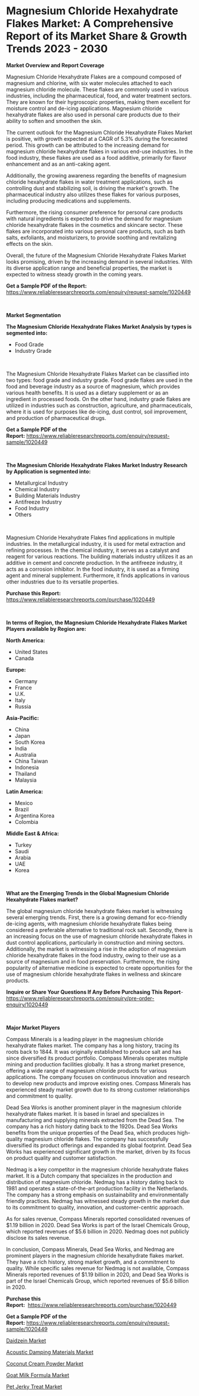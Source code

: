 <p><h1>Magnesium Chloride Hexahydrate Flakes Market: A Comprehensive Report of its Market Share & Growth Trends 2023 - 2030</h1></p><p><strong>Market Overview and Report Coverage</strong></p>
<p><p>Magnesium Chloride Hexahydrate Flakes are a compound composed of magnesium and chlorine, with six water molecules attached to each magnesium chloride molecule. These flakes are commonly used in various industries, including the pharmaceutical, food, and water treatment sectors. They are known for their hygroscopic properties, making them excellent for moisture control and de-icing applications. Magnesium chloride hexahydrate flakes are also used in personal care products due to their ability to soften and smoothen the skin.</p><p>The current outlook for the Magnesium Chloride Hexahydrate Flakes Market is positive, with growth expected at a CAGR of 5.3% during the forecasted period. This growth can be attributed to the increasing demand for magnesium chloride hexahydrate flakes in various end-use industries. In the food industry, these flakes are used as a food additive, primarily for flavor enhancement and as an anti-caking agent.</p><p>Additionally, the growing awareness regarding the benefits of magnesium chloride hexahydrate flakes in water treatment applications, such as controlling dust and stabilizing soil, is driving the market's growth. The pharmaceutical industry also utilizes these flakes for various purposes, including producing medications and supplements.</p><p>Furthermore, the rising consumer preference for personal care products with natural ingredients is expected to drive the demand for magnesium chloride hexahydrate flakes in the cosmetics and skincare sector. These flakes are incorporated into various personal care products, such as bath salts, exfoliants, and moisturizers, to provide soothing and revitalizing effects on the skin.</p><p>Overall, the future of the Magnesium Chloride Hexahydrate Flakes Market looks promising, driven by the increasing demand in several industries. With its diverse application range and beneficial properties, the market is expected to witness steady growth in the coming years.</p></p>
<p><strong>Get a Sample PDF of the Report:</strong> <a href="https://www.reliableresearchreports.com/enquiry/request-sample/1020449">https://www.reliableresearchreports.com/enquiry/request-sample/1020449</a></p>
<p>&nbsp;</p>
<p><strong>Market Segmentation</strong></p>
<p><strong>The Magnesium Chloride Hexahydrate Flakes Market Analysis by types is segmented into:</strong></p>
<p><ul><li>Food Grade</li><li>Industry Grade</li></ul></p>
<p>&nbsp;</p>
<p><p>The Magnesium Chloride Hexahydrate Flakes Market can be classified into two types: food grade and industry grade. Food grade flakes are used in the food and beverage industry as a source of magnesium, which provides various health benefits. It is used as a dietary supplement or as an ingredient in processed foods. On the other hand, industry grade flakes are utilized in industries such as construction, agriculture, and pharmaceuticals, where it is used for purposes like de-icing, dust control, soil improvement, and production of pharmaceutical drugs.</p></p>
<p><strong>Get a Sample PDF of the Report:</strong>&nbsp;<a href="https://www.reliableresearchreports.com/enquiry/request-sample/1020449">https://www.reliableresearchreports.com/enquiry/request-sample/1020449</a></p>
<p>&nbsp;</p>
<p><strong>The Magnesium Chloride Hexahydrate Flakes Market Industry Research by Application is segmented into:</strong></p>
<p><ul><li>Metallurgical Industry</li><li>Chemical Industry</li><li>Building Materials Industry</li><li>Antifreeze Industry</li><li>Food Industry</li><li>Others</li></ul></p>
<p>&nbsp;</p>
<p><p>Magnesium Chloride Hexahydrate Flakes find applications in multiple industries. In the metallurgical industry, it is used for metal extraction and refining processes. In the chemical industry, it serves as a catalyst and reagent for various reactions. The building materials industry utilizes it as an additive in cement and concrete production. In the antifreeze industry, it acts as a corrosion inhibitor. In the food industry, it is used as a firming agent and mineral supplement. Furthermore, it finds applications in various other industries due to its versatile properties.</p></p>
<p><strong>Purchase this Report:</strong>&nbsp; <a href="https://www.reliableresearchreports.com/purchase/1020449">https://www.reliableresearchreports.com/purchase/1020449</a></p>
<p>&nbsp;</p>
<p><strong>In terms of Region, the Magnesium Chloride Hexahydrate Flakes Market Players available by Region are:</strong></p>
<p>
    <p> <strong> North America: </strong>
        <ul>
            <li>United States</li>
            <li>Canada</li>
        </ul>
        </p> 
    <p> <strong> Europe: </strong>
        <ul>
            <li>Germany</li>
            <li>France</li>
            <li>U.K.</li>
            <li>Italy</li>
            <li>Russia</li>
        </ul>
        </p> 
    <p> <strong> Asia-Pacific: </strong>
        <ul>
            <li>China</li>
            <li>Japan</li>
            <li>South Korea</li>
            <li>India</li>
            <li>Australia</li>
            <li>China Taiwan</li>
            <li>Indonesia</li>
            <li>Thailand</li>
            <li>Malaysia</li>
        </ul>
        </p> 
    <p> <strong> Latin America: </strong>
        <ul>
            <li>Mexico</li>
            <li>Brazil</li>
            <li>Argentina Korea</li>
            <li>Colombia</li>
        </ul>
        </p> 
    <p> <strong> Middle East & Africa: </strong>
        <ul>
            <li>Turkey</li>
            <li>Saudi</li>
            <li>Arabia</li>
            <li>UAE</li>
            <li>Korea</li>
        </ul>
    </p>
    </p>
<p>&nbsp;</p>
<p><strong>What are the Emerging Trends in the Global Magnesium Chloride Hexahydrate Flakes market?</strong></p>
<p><p>The global magnesium chloride hexahydrate flakes market is witnessing several emerging trends. First, there is a growing demand for eco-friendly de-icing agents, with magnesium chloride hexahydrate flakes being considered a preferable alternative to traditional rock salt. Secondly, there is an increasing focus on the use of magnesium chloride hexahydrate flakes in dust control applications, particularly in construction and mining sectors. Additionally, the market is witnessing a rise in the adoption of magnesium chloride hexahydrate flakes in the food industry, owing to their use as a source of magnesium and in food preservation. Furthermore, the rising popularity of alternative medicine is expected to create opportunities for the use of magnesium chloride hexahydrate flakes in wellness and skincare products.</p></p>
<p><strong>Inquire or Share Your Questions If Any Before Purchasing This Report</strong>- <a href="https://www.reliableresearchreports.com/enquiry/pre-order-enquiry/1020449">https://www.reliableresearchreports.com/enquiry/pre-order-enquiry/1020449</a></p>
<p>&nbsp;</p>
<p><strong>Major Market Players</strong></p>
<p><p>Compass Minerals is a leading player in the magnesium chloride hexahydrate flakes market. The company has a long history, tracing its roots back to 1844. It was originally established to produce salt and has since diversified its product portfolio. Compass Minerals operates multiple mining and production facilities globally. It has a strong market presence, offering a wide range of magnesium chloride products for various applications. The company focuses on continuous innovation and research to develop new products and improve existing ones. Compass Minerals has experienced steady market growth due to its strong customer relationships and commitment to quality.</p><p>Dead Sea Works is another prominent player in the magnesium chloride hexahydrate flakes market. It is based in Israel and specializes in manufacturing and supplying minerals extracted from the Dead Sea. The company has a rich history dating back to the 1920s. Dead Sea Works benefits from the unique properties of the Dead Sea, which produces high-quality magnesium chloride flakes. The company has successfully diversified its product offerings and expanded its global footprint. Dead Sea Works has experienced significant growth in the market, driven by its focus on product quality and customer satisfaction.</p><p>Nedmag is a key competitor in the magnesium chloride hexahydrate flakes market. It is a Dutch company that specializes in the production and distribution of magnesium chloride. Nedmag has a history dating back to 1981 and operates a state-of-the-art production facility in the Netherlands. The company has a strong emphasis on sustainability and environmentally friendly practices. Nedmag has witnessed steady growth in the market due to its commitment to quality, innovation, and customer-centric approach.</p><p>As for sales revenue, Compass Minerals reported consolidated revenues of $1.19 billion in 2020. Dead Sea Works is part of the Israel Chemicals Group, which reported revenues of $5.6 billion in 2020. Nedmag does not publicly disclose its sales revenue.</p><p>In conclusion, Compass Minerals, Dead Sea Works, and Nedmag are prominent players in the magnesium chloride hexahydrate flakes market. They have a rich history, strong market growth, and a commitment to quality. While specific sales revenue for Nedmag is not available, Compass Minerals reported revenues of $1.19 billion in 2020, and Dead Sea Works is part of the Israel Chemicals Group, which reported revenues of $5.6 billion in 2020.</p></p>
<p><strong>Purchase this Report:</strong>&nbsp;&nbsp;<a href="https://www.reliableresearchreports.com/purchase/1020449">https://www.reliableresearchreports.com/purchase/1020449</a></p>
<p></p>
<p><strong>Get a Sample PDF of the Report:</strong>&nbsp;<a href="https://www.reliableresearchreports.com/enquiry/request-sample/1020449">https://www.reliableresearchreports.com/enquiry/request-sample/1020449</a></p>
<p><p><a href="https://github.com/rahu1501/Market-Research-Report-List-1/blob/main/daidzein-market.md">Daidzein Market</a></p><p><a href="https://github.com/rahu1502/Market-Research-Report-List-1/blob/main/acoustic-damping-materials-market.md">Acoustic Damping Materials Market</a></p><p><a href="https://medium.com/@jaylonlesch/coconut-cream-powder-market-insights-into-market-cagr-market-trends-and-growth-strategies-5dd01a5dc971">Coconut Cream Powder Market</a></p><p><a href="https://medium.com/@queenlittle95/goat-milk-formula-market-analysis-and-sze-forecasted-for-period-from-2023-to-2030-62762f53c13e">Goat Milk Formula Market</a></p><p><a href="https://medium.com/@christianhunter987/pet-jerky-treat-market-analysis-its-cagr-market-segmentation-and-global-industry-overview-59f741eb4979">Pet Jerky Treat Market</a></p></p>